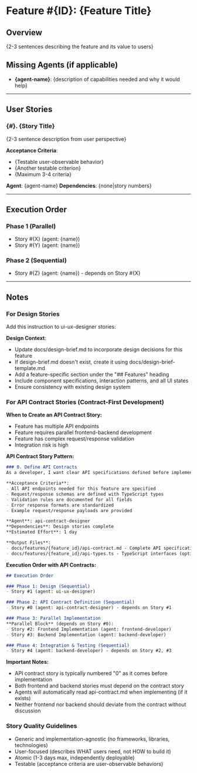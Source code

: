 # Feature #{ID}: {Feature Title}

## Overview
{2-3 sentences describing the feature and its value to users}

## Missing Agents (if applicable)
- **{agent-name}**: {description of capabilities needed and why it would help}

---

## User Stories

### {#}. {Story Title}
{2-3 sentence description from user perspective}

**Acceptance Criteria**:
- {Testable user-observable behavior}
- {Another testable criterion}
- {Maximum 3-4 criteria}

**Agent**: {agent-name}
**Dependencies**: {none|story numbers}

---

## Execution Order

### Phase 1 (Parallel)
- Story #{X} (agent: {name})
- Story #{Y} (agent: {name})

### Phase 2 (Sequential)
- Story #{Z} (agent: {name}) - depends on Story #{X}

---

## Notes

### For Design Stories
Add this instruction to ui-ux-designer stories:

**Design Context**:
- Update docs/design-brief.md to incorporate design decisions for this feature
- If design-brief.md doesn't exist, create it using docs/design-brief-template.md
- Add a feature-specific section under the "## Features" heading
- Include component specifications, interaction patterns, and all UI states
- Ensure consistency with existing design system

### For API Contract Stories (Contract-First Development)

**When to Create an API Contract Story:**
- Feature has multiple API endpoints
- Feature requires parallel frontend-backend development
- Feature has complex request/response validation
- Integration risk is high

**API Contract Story Pattern:**

```markdown
### 0. Define API Contracts
As a developer, I want clear API specifications defined before implementation, so that frontend and backend can work in parallel without integration issues.

**Acceptance Criteria**:
- All API endpoints needed for this feature are specified
- Request/response schemas are defined with TypeScript types
- Validation rules are documented for all fields
- Error response formats are standardized
- Example request/response payloads are provided

**Agent**: api-contract-designer
**Dependencies**: Design stories complete
**Estimated Effort**: 1 day

**Output Files**:
- docs/features/{feature_id}/api-contract.md - Complete API specification
- docs/features/{feature_id}/api-types.ts - TypeScript interfaces (optional)
```

**Execution Order with API Contracts:**

```markdown
## Execution Order

### Phase 1: Design (Sequential)
- Story #1 (agent: ui-ux-designer)

### Phase 2: API Contract Definition (Sequential)
- Story #0 (agent: api-contract-designer) - depends on Story #1

### Phase 3: Parallel Implementation
**Parallel Block** (depends on Story #0):
- Story #2: Frontend Implementation (agent: frontend-developer)
- Story #3: Backend Implementation (agent: backend-developer)

### Phase 4: Integration & Testing (Sequential)
- Story #4 (agent: backend-developer) - depends on Story #2, #3
```

**Important Notes:**
- API contract story is typically numbered "0" as it comes before implementation
- Both frontend and backend stories must depend on the contract story
- Agents will automatically read api-contract.md when implementing (if it exists)
- Neither frontend nor backend should deviate from the contract without discussion

### Story Quality Guidelines
- Generic and implementation-agnostic (no frameworks, libraries, technologies)
- User-focused (describes WHAT users need, not HOW to build it)
- Atomic (1-3 days max, independently deployable)
- Testable (acceptance criteria are user-observable behaviors)
